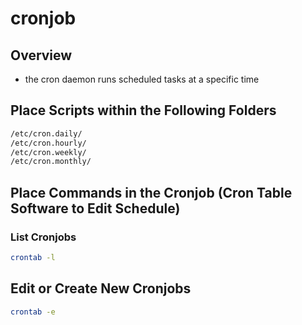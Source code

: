 # cronjob

## Overview

* the cron daemon runs scheduled tasks at a specific time

## Place Scripts within the Following Folders

```bash
/etc/cron.daily/
/etc/cron.hourly/
/etc/cron.weekly/
/etc/cron.monthly/
```

## Place Commands in the Cronjob \(Cron Table Software to Edit Schedule\)

### **List Cronjobs**

```bash
crontab -l
```

## Edit or Create New Cronjobs

```bash
crontab -e
```
